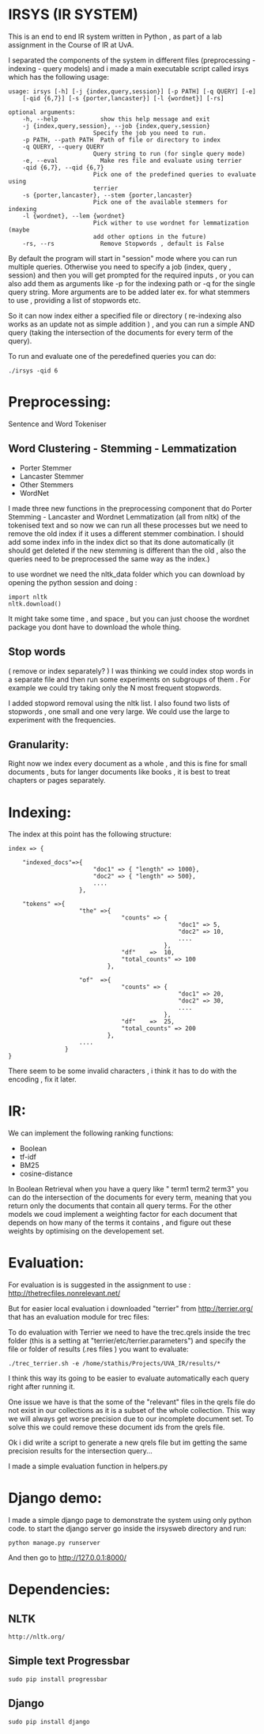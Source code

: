 IRSYS (IR SYSTEM)
=================
This is an end to end IR system written in Python , as part of a lab assignment in the Course of IR at UvA. 

I separated the components of the system in different files (preprocessing - indexing  - query models) and i made a main executable script 
called irsys which has the following usage:

	usage: irsys [-h] [-j {index,query,session}] [-p PATH] [-q QUERY] [-e]
		[-qid {6,7}] [-s {porter,lancaster}] [-l {wordnet}] [-rs]

	optional arguments:
		-h, --help            show this help message and exit
		-j {index,query,session}, --job {index,query,session}
		                    Specify the job you need to run.
		-p PATH, --path PATH  Path of file or directory to index
		-q QUERY, --query QUERY
		                    Query string to run (for single query mode)
		-e, --eval            Make res file and evaluate using terrier
		-qid {6,7}, --qid {6,7}
		                    Pick one of the predefined queries to evaluate using
		                    terrier
		-s {porter,lancaster}, --stem {porter,lancaster}
		                    Pick one of the available stemmers for indexing
		-l {wordnet}, --lem {wordnet}
		                    Pick wither to use wordnet for lemmatization (maybe
		                    add other options in the future)
		-rs, --rs             Remove Stopwords , default is False



By default the program will start in "session" mode where you can run multiple queries. Otherwise you need to specify a job (index, query , session) and then you will get prompted for the required inputs , or you can also add them as arguments like -p for the indexing path or -q for the single query string. More arguments are to be added later ex. for what stemmers to use , providing a list of stopwords etc.

So it can now index either a specified file or directory ( re-indexing also works as an update not as simple addition ) , and you can
run a simple AND query (taking the intersection of the documents for every term of the query).

To run and evaluate one of the peredefined queries you can do:

	./irsys -qid 6


Preprocessing:
===============

Sentence and Word Tokeniser 

Word Clustering - Stemming - Lemmatization
--------------------------------------------

-	Porter Stemmer
-	Lancaster Stemmer 
-	Other Stemmers
-	WordNet

I made three new functions in the preprocessing component that do Porter Stemming - Lancaster and Wordnet Lemmatization (all from nltk) of the tokenised text and so  now we can run all these processes but we need to remove the old index if it uses a different stemmer combination. I should add some index info in the index dict so that its done automatically (it should get deleted if the new stemming is different than the old , also the queries need to be preprocessed the same way as the index.)

to use wordnet we need the nltk_data folder which you can download by opening the python session and doing :

	import nltk
	nltk.download()

It might take some time , and space , but you can just choose the wordnet package you dont have to download the whole thing.

Stop words
--------------
 ( remove or index separately? )
I was thinking we could index stop words in a separate file and then run some experiments on subgroups of them . For example we 
could try taking only the N most frequent stopwords.

I added stopword removal using the nltk list. I also found two lists of stopwords , one small and one very large. We could use the large to experiment with the frequencies.

Granularity:
-------------
Right now we index every document as a whole , and this is fine for small documents , buts for langer documents like books , it is best to treat chapters or pages separately.


Indexing:
===============
The index at this point has the following structure:

	index => {
	
		"indexed_docs"=>{
							"doc1" => { "length" => 1000},
							"doc2" => { "length" => 500},
							....
						},
	
		"tokens" =>{
						"the" =>{ 
									"counts" => {
													"doc1" => 5,
													"doc2" => 10,
													....
												},
									"df"    =>  10,
									"total_counts" => 100
								},
					
						"of"  =>{ 
									"counts" => {
													"doc1" => 20,
													"doc2" => 30,
													....
												},
									"df"    =>  25,
									"total_counts" => 200
								},
						....
					}
	}



There seem to be some invalid characters , i think it has to do with the encoding , fix it later.

IR: 
==============
We can implement the following ranking functions:

-	Boolean
-	tf-idf
-	BM25
-	cosine-distance

In Boolean Retrieval when you have a query like " term1 term2 term3"
you can do the intersection of the documents for every term, meaning that you return only the documents
that contain all query terms. For the other models we coud implement a weighting factor for each document
that depends on how many of the terms it contains , and figure out these weights by optimising on the developement set.


Evaluation:
=================
For evaluation is is suggested in the assignment to use :
	http://thetrecfiles.nonrelevant.net/

But for easier local evaluation i downloaded "terrier" from http://terrier.org/ that has an evaluation module for trec files:

To do evaluation with Terrier we need to have the trec.qrels inside the trec folder (this is a setting at "terrier/etc/terrier.parameters")
and specify the file or folder of results (.res files ) you want to evaluate:

	./trec_terrier.sh -e /home/stathis/Projects/UVA_IR/results/*

I think this way its going to be easier to evaluate automatically each query right after running it.


One issue we have is that the some of the "relevant" files in the qrels file do not exist in our collections as it is a subset of the whole
collection. This way we will always get worse precision due to our incomplete document set. To solve this we could remove these document ids from the qrels file.

Ok i did write a script to generate a new qrels file but im getting the same precision results for the intersection query...

I made a simple evaluation function in helpers.py

Django demo:
=============
I made a simple django page to demonstrate the system using only python code.
to start the django server go inside the irsysweb directory and run:

	python manage.py runserver

And then go to http://127.0.0.1:8000/


Dependencies:
===============
NLTK 
-----

	http://nltk.org/

Simple text Progressbar
------------------------

	sudo pip install progressbar


Django
-------
	sudo pip install django